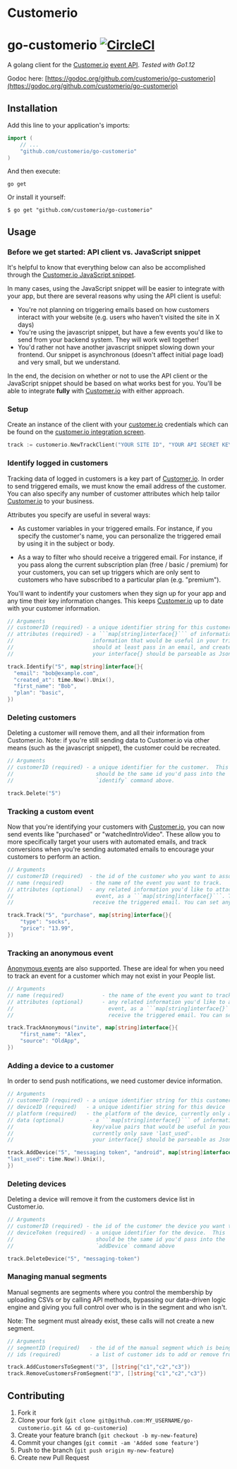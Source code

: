# Customerio

# go-customerio [![CircleCI](https://circleci.com/gh/customerio/go-customerio/tree/master.svg?style=svg)](https://circleci.com/gh/customerio/go-customerio/tree/master)

A golang client for the [Customer.io](http://customer.io) [event API](https://app.customer.io/api/docs/index.html).
_Tested with Go1.12_

Godoc here: [https://godoc.org/github.com/customerio/go-customerio](https://godoc.org/github.com/customerio/go-customerio)

## Installation

Add this line to your application's imports:

```go
import (
    // ...
    "github.com/customerio/go-customerio"
)
```

And then execute:

    go get

Or install it yourself:

    $ go get "github.com/customerio/go-customerio"

## Usage

### Before we get started: API client vs. JavaScript snippet

It's helpful to know that everything below can also be accomplished
through the [Customer.io JavaScript snippet](http://customer.io/docs/basic-integration.html).

In many cases, using the JavaScript snippet will be easier to integrate with
your app, but there are several reasons why using the API client is useful:

- You're not planning on triggering emails based on how customers interact with
  your website (e.g. users who haven't visited the site in X days)
- You're using the javascript snippet, but have a few events you'd like to
  send from your backend system. They will work well together!
- You'd rather not have another javascript snippet slowing down your frontend.
  Our snippet is asynchronous (doesn't affect initial page load) and very small, but we understand.

In the end, the decision on whether or not to use the API client or
the JavaScript snippet should be based on what works best for you.
You'll be able to integrate **fully** with [Customer.io](http://customer.io) with either approach.

### Setup

Create an instance of the client with your [customer.io](http://customer.io) credentials
which can be found on the [customer.io integration screen](https://manage.customer.io/integration).

```go
track := customerio.NewTrackClient("YOUR SITE ID", "YOUR API SECRET KEY")
```

### Identify logged in customers

Tracking data of logged in customers is a key part of [Customer.io](http://customer.io). In order to
send triggered emails, we must know the email address of the customer. You can
also specify any number of customer attributes which help tailor [Customer.io](http://customer.io) to your
business.

Attributes you specify are useful in several ways:

- As customer variables in your triggered emails. For instance, if you specify
  the customer's name, you can personalize the triggered email by using it in the
  subject or body.

- As a way to filter who should receive a triggered email. For instance,
  if you pass along the current subscription plan (free / basic / premium) for your customers, you can
  set up triggers which are only sent to customers who have subscribed to a
  particular plan (e.g. "premium").

You'll want to indentify your customers when they sign up for your app and any time their
key information changes. This keeps [Customer.io](http://customer.io) up to date with your customer information.

````go
// Arguments
// customerID (required) - a unique identifier string for this customers
// attributes (required) - a ```map[string]interface{}``` of information about the customer. You can pass any
//                         information that would be useful in your triggers. You
//                         should at least pass in an email, and created_at timestamp.
//                         your interface{} should be parseable as Json by 'encoding/json'.Marshal

track.Identify("5", map[string]interface{}{
  "email": "bob@example.com",
  "created_at": time.Now().Unix(),
  "first_name": "Bob",
  "plan": "basic",
})
````

### Deleting customers

Deleting a customer will remove them, and all their information from
Customer.io. Note: if you're still sending data to Customer.io via
other means (such as the javascript snippet), the customer could be
recreated.

```go
// Arguments
// customerID (required) - a unique identifier for the customer.  This
//                          should be the same id you'd pass into the
//                          `identify` command above.

track.Delete("5")
```

### Tracking a custom event

Now that you're identifying your customers with [Customer.io](http://customer.io), you can now send events like
"purchased" or "watchedIntroVideo". These allow you to more specifically target your users
with automated emails, and track conversions when you're sending automated emails to
encourage your customers to perform an action.

````go
// Arguments
// customerID (required)  - the id of the customer who you want to associate with the event.
// name (required)        - the name of the event you want to track.
// attributes (optional)  - any related information you'd like to attach to this
//                          event, as a ```map[string]interface{}```. These attributes can be used in your triggers to control who should
//                         receive the triggered email. You can set any number of data values.

track.Track("5", "purchase", map[string]interface{}{
    "type": "socks",
    "price": "13.99",
})
````

### Tracking an anonymous event

[Anonymous
events](https://learn.customer.io/recipes/anonymous-invite-emails.html) are
also supported. These are ideal for when you need to track an event for a
customer which may not exist in your People list.

````go
// Arguments
// name (required)            - the name of the event you want to track.
// attributes (optional)      - any related information you'd like to attach to this
//                              event, as a ```map[string]interface{}```. These attributes can be used in your triggers to control who should
//                              receive the triggered email. You can set any number of data values.

track.TrackAnonymous("invite", map[string]interface{}{
    "first_name": "Alex",
    "source": "OldApp",
})
````

### Adding a device to a customer

In order to send push notifications, we need customer device information.

````go
// Arguments
// customerID (required) - a unique identifier string for this customer
// deviceID (required)   - a unique identifier string for this device
// platform (required)   - the platform of the device, currently only accepts 'ios' and 'andriod'
// data (optional)        - a ```map[string]interface{}``` of information about the device. You can pass any
//                         key/value pairs that would be useful in your triggers. We
//                         currently only save 'last_used'.
//                         your interface{} should be parseable as Json by 'encoding/json'.Marshal

track.AddDevice("5", "messaging token", "android", map[string]interface{}{
"last_used": time.Now().Unix(),
})
````

### Deleting devices

Deleting a device will remove it from the customers device list in Customer.io.

```go
// Arguments
// customerID (required) - the id of the customer the device you want to delete belongs to
// deviceToken (required) - a unique identifier for the device.  This
//                          should be the same id you'd pass into the
//                          `addDevice` command above

track.DeleteDevice("5", "messaging-token")
```

### Managing manual segments

Manual segments are segments where you control the membership by uploading CSVs
or by calling API methods, bypassing our data-driven logic engine and giving
you full control over who is in the segment and who isn't.

Note: The segment must already exist, these calls will not create a new
segment.

```go
// Arguments
// segmentID (required)   - the id of the manual segment which is being modified
// ids (required)         - a list of customer ids to add or remove from the segment

track.AddCustomersToSegment("3", []string{"c1","c2","c3"})
track.RemoveCustomersFromSegment("3", []string{"c1","c2","c3"})
```

## Contributing

1. Fork it
2. Clone your fork (`git clone git@github.com:MY_USERNAME/go-customerio.git && cd go-customerio`)
3. Create your feature branch (`git checkout -b my-new-feature`)
4. Commit your changes (`git commit -am 'Added some feature'`)
5. Push to the branch (`git push origin my-new-feature`)
6. Create new Pull Request
